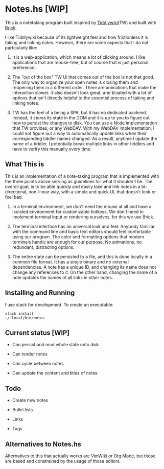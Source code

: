 # Notes.hs [WIP]

This is a notetaking program built inspired by
[Tiddlywiki](https://tiddlywiki.com/)(TW) and built with
[Brick](https://github.com/jtdaugherty/brick).

I like Tiddlywiki because of its lightweight feel and how frictionless it is
taking and linking notes. However, there are some aspects that I do not
particularly like:

1. It is a web-application, which means a lot of clicking around. I like
   applications that are mouse-free, but of course that is just personal
   preference.

2. The "out of the box" TW UI that comes out of the box is not that good. The
   only way to organize your open notes is closing them and reopening them in a
   different order. There are animations that make the interaction slower.
   It also doesn't look great, and bloated with a lot of options that
   isn't directly helpful to the essential process of taking and linking notes.

3. TW has the feel of a being a SPA, but it has no dedicated backend. Instead,
   it stores its state in the DOM and it is up to you to figure out how to
   persist the changes to disk. You can use a Node implementation that TW
   provides, or any WebDAV. With my WebDAV implementation, I could not figure
   out a way to automatically update links when their corresponding tiddler
   names changed.  As a result, anytime I update the name of a tiddler, I
   potentially break multiple links in other tiddlers and have to verify this
   manually every time.

## What This is

This is an implementation of a note-taking program that is implemented with the
three points above serving as guidelines for what it shouldn't be.
The overall goal, is to be able  quickly and easily take and link notes in a
bi-directional, non-linear way, with a simple and quick UI, that doesn't look
or feel bad.

1. In a terminal environment, we don't need the mouse at all and have a
   isolated environment for customizable hotkeys. We don't need to implement
   terminal input or rendering ourselves, for this we use Brick.

2. The terminal interface has an universal look and feel. Anybody familiar with
   the command line and basic text editors should feel confortable using our
   program. The color and formatting options that modern terminals handle are
   enough for our purpose. No animations, no redundant, distracting options.

3. The entire state can be persisted to a file, and this is done locally in a
   common file format. It has a single binary and no external dependencies. A
   note has a unique ID, and changing its name does not change any references
   to it. On the other hand, changing the name of a note updates the names of
   all links in other notes.

## Installing and Running

I use stack for development. To create an executable:
```
stack install
~/.local/bin/notes
```

## Current status [WIP]

* Can persist and read whole state onto disk.

* Can render notes

* Can cycle between notes

* Can update the content and titles of notes

## Todo

* Create new notes

* Bullet lists

* Links

* Tags

## Alternatives to Notes.hs

Alternatives to this that actually works are
[VimWiki](https://github.com/vimwiki/vimwiki#key-bindings) or [Org
Mode](https://orgmode.org/), but those are based and constrained by the usage
of those editors.

